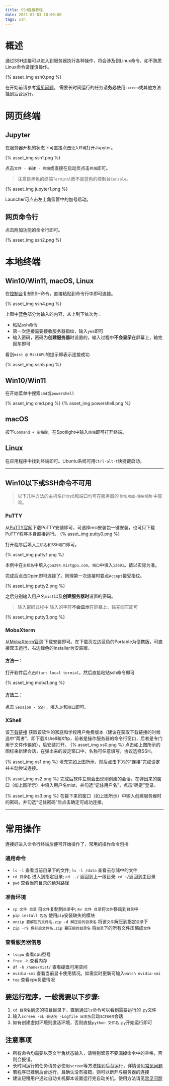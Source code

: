 ```yaml
---
title: SSH连接教程
date: 2021-02-03 18:00:00
tags: ssh
---
```


# 概述

通过SSH连接可以进入到服务器执行各种操作，将会涉及到Linux命令，如不熟悉Linux命令请谨慎操作。

{% asset_img ssh0.png %}

在开始前请参考[常见问题](https://www.mistgpu.com/faq/)。
需要长时间运行的任务请**务必**使用`screen`或其他方法挂到后台运行。

# 网页终端

## Jupyter

在服务器开机的状态下可直接点击`进入环境`打开Jupyter。

{% asset_img ssh1.png %}

点击`文件 - 新建 - 终端`或直接在启动页点击`终端`即可。

> 注意是黑色的终端`Terminal`而不是蓝色的控制台`Console`。

{% asset_img jupyter1.png %}

Launcher可点击左上角篮筐中的加号启动。

## 网页命令行

点击附加功能的命令行即可。

{% asset_img ssh2.png %}

# 本地终端

## Win10/Win11, macOS, Linux

在[控制台](https://www.mistgpu.com/user/)复制SSH命令，直接粘贴到命令行中即可连接。

{% asset_img ssh4.png %}

上图中蓝色部分为输入的内容，从上到下依次为：

- 粘贴ssh命令
- 第一次连接需要接收服务器指纹，输入`yes`即可
- 输入密码，密码为**创建服务器**时设置的，输入过程中**不会显示**在屏幕上，输完回车即可

看到`mist @ MistGPU`的提示即表示连接成功

{% asset_img ssh5.png %}

## Win10/Win11

在开始菜单中搜索`cmd`或`powershell`

{% asset_img cmd.png %}
{% asset_img powershell.png %}

## macOS

按下`Command + 空格键`，在Spotlight中输入`终端`即可打开终端。

## Linux

在应用程序中找到终端即可。Ubuntu系统可用`Ctrl-alt-t`快捷键启动。

---

## Win10以下或SSH命令不可用

> 以下几种方法的主机名(Host)和端口均可在服务器的 `附加功能-使用帮助` 中查询。

### PuTTY

从[PuTTY官网](https://www.chiark.greenend.org.uk/~sgtatham/putty/latest.html)下载PuTTY安装即可，可选择msi安装包一键安装，也可只下载PuTTY程序本身直接运行。
{% asset_img putty0.png %}

打开程序后填入`主机名`和`SSH端口`即可。

{% asset_img putty1.png %}

本例中在`主机名`中填入`gpu294.mistgpu.com`，`端口`中填入`12601`。请以实际为准。

完成后点击Open即可连接了。同理第一次连接时要点`Accept`接受指纹。

{% asset_img putty2.png %}

之后分别输入用户名`mist`以及**创建服务器时**设置的密码。

> 输入密码过程中 输入的字符**不会显示**在屏幕上，输完回车即可

{% asset_img putty3.png %}

### MobaXterm

从[MobaXterm官网](https://mobaxterm.mobatek.net/download-home-edition.html)
下载安装即可。在下载页左边蓝色的Portable为便携版，可直接双击运行，右边绿色的Installer为安装版。

#### 方法一：

打开软件后点击`Start local termial`，然后直接粘贴ssh命令即可

{% asset_img moba1.png %}

#### 方法二：

点击 `Session - SSH` ，填入`IP`和`端口`即可。

### XShell

该[下载链接](https://www.netsarang.com/zh/free-for-home-school/)
获取该软件的家庭和学校用户免费版本（建议在获取下载链接的时候选中“两者”，即下载Xshell和Xftp，前者是操作服务器的命令行窗口，后者是专门用于文件传输的），后安装打开。
{% asset_img xs0.png %}
点击如上图所示的图标来新建会话，在弹出来的设定窗口中，名称可任意填写，协议选择SSH。

{% asset_img xs1.png %}
填充完如上图所示，然后点击下方的“连接”完成设定并主动尝试连接。

{% asset_img xs2.png %}
完成后软件左侧会出现刚创建的会话，在弹出来的窗口（如上图所示）中填入用户名mist，并勾选“记住用户名”，点击“确定”登录。

{% asset_img xs3.png %}
在接下来的窗口（如上图所示）中输入创建服务器时的密码，并勾选“记住密码”后点击确定可成功连接。

---

# 常用操作

连接好进入命令行终端后便可开始操作了，常用的操作命令包括

### 通用命令

- `ls -l` 查看当前目录下的文件; `ls -l /data` 查看云存储中的文件
- `cd 目录名` 进入到指定目录; `cd ../` 返回到上一级目录; `cd ~/`返回到主目录
- `pwd` 查看当前目录的绝对路径

### 准备环境

- `cp 文件 目录` 将`文件`复制到`目录`中; `mv 文件 目录`将`文件`移动到`目录`中
- `pip install 包名` 使用`pip`安装缺失的模块
- `unzip 要解压的文件名.zip -d 解压后的目录名` 将该`文件`解压到指定`目录`下
- `zip -r9 保存后文件名.zip 要压缩的目录名` 将`目录`下的所有文件压缩成`文件`

### 查看服务器信息

- `lscpu` 查看cpu型号
- `free -h` 查看内存
- `df -h /home/mist/` 查看硬盘可用空间
- `nvidia-smi` 查看当前显卡使用情况。如需实时更新可输入`watch nvidia-smi`
- `top` 查看cpu负载情况

## 要运行程序，一般需要以下步骤:

1. `cd 目录名`到您的项目目录下，直到通过`ls`命令可以看到需要运行的`.py`文件
2. 输入`screen -SL 会话名 -Logfile 日志名`启动screen会话
3. 如有创建虚拟环境则激活环境，否则直接`python 文件名.py`开始运行即可

## 注意事项

- 所有命令均需要以英文半角状态输入，请特别留意不要漏掉命令中的空格，否则会报错。
- 长时间运行的任务请务必使用`screen`等方法挂到后台运行，详情请见[常见问题](https://mistgpu.com/faq/)
- 若程序已挂到后台运行，且确认没有报错，则可以断开与服务器的连接
- 建议短租用户通过自动关机脚本设置运行完自动关机。使用方法请见[常见问题](https://mistgpu.com/faq/)